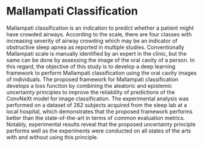 # Mallampati Classification

Mallampati classification is an indication to predict whether a patient might have crowded airways. According to the scale, there are four classes with increasing severity of airway crowding which may be an indicator of obstructive sleep apnea as reported in multiple studies. Conventionally Mallampati scale is manually identified by an expert in the clinic, but the same can be done by assessing the image of the oral cavity of a person. In this regard, the objective of this study is to develop a deep learning framework to perform Mallampati classification using the oral cavity images of individuals. The proposed framework for Mallampati classification develops a loss function by combining the aleatoric and epistemic uncertainty principles to improve the reliability of predictions of the ConvNeXt model for image classification. The experimental analysis was performed on a dataset of 262 subjects acquired from the sleep lab at a local hospital, which demonstrates that the proposed framework performs better than the state-of-the-art in terms of common evaluation metrics. Notably, experimental results reveal that the proposed uncertainty principle performs well as the experiments were conducted on all states of the arts with and without using this principle.

